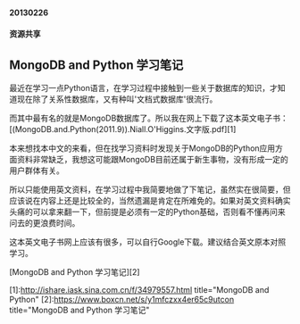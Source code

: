 #### 20130226
#### 资源共享
## MongoDB and Python 学习笔记

最近在学习一点Python语言，在学习过程中接触到一些关于数据库的知识，才知道现在除了关系性数据库，又有种叫'文档式数据库'很流行。

而其中最有名的就是MongoDB数据库了。所以我在网上下载了这本英文电子书：[(MongoDB.and.Python(2011.9)).Niall.O'Higgins.文字版.pdf][1]

本来想找本中文的来看，但在找学习资料时发现关于MongoDB的Python应用方面资料非常缺乏，我想这可能跟MongoDB目前还属于新生事物，没有形成一定的用户群体有关。

所以只能使用英文资料，在学习过程中我简要地做了下笔记，虽然实在很简要，但应该说在内容上还是比较全的，当然遗漏是肯定在所难免的。如果对英文资料确实头痛的可以拿来翻一下，但前提是必须有一定的Python基础，否则看不懂再问来问去的更浪费时间。

这本英文电子书网上应该有很多，可以自行Google下载。建议结合英文原本对照学习。

[MongoDB and Python 学习笔记][2]

[1]:http://ishare.iask.sina.com.cn/f/34979557.html  title="MongoDB and Python"
[2]:https://www.boxcn.net/s/y1mfczxx4er65c9utcon    title="MongoDB and Python 学习笔记"
